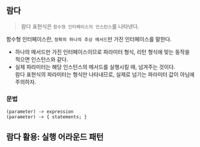 ## 람다
> 람다 표현식은 `함수형 인터페이스의 인스턴스`를 나타낸다.

함수형 인터페이스란, `정확히 하나의 추상 메서드`만 가진 인터페이스를 말한다.
* 하나의 메서드만 가진 인터페이스이므로 파라미터 형식, 리턴 형식에 맞는 동작을 적으면 인스턴스와 같다.
* 실제 파라미터는 해당 인스턴스의 메서드를 실행시킬 때, 넘겨주는 것이다.  
람다 표현식의 파라미터는 형식만 나타내므로, 실제로 넘기는 파라미터 값이 아님에 주의하자.

### 문법
```
(parameter) -> expression
(parameter) -> { statements; }
```

## 람다 활용: 실행 어라운드 패턴

